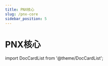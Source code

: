 ```yaml
---
title: PNX核心
slug: /pnx-core
sidebar_position: 5
---
```


# PNX核心

import DocCardList from '@theme/DocCardList';

<DocCardList />

